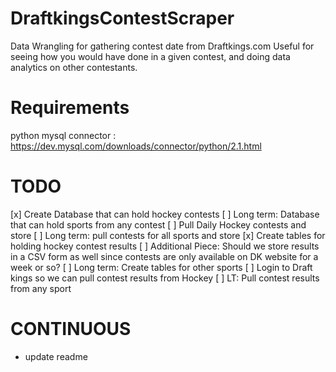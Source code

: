 # DraftkingsContestScraper
Data Wrangling for gathering contest date from Draftkings.com  Useful for seeing how you would have done in a given contest, and doing data analytics on other contestants.

# Requirements
python mysql connector : https://dev.mysql.com/downloads/connector/python/2.1.html

# TODO
[x] Create Database that can hold hockey contests
    [ ] Long term: Database that can hold sports from any contest
[ ] Pull Daily Hockey contests and store
    [ ] Long term: pull contests for all sports and store
[x] Create tables for holding hockey contest results
    [ ] Additional Piece: Should we store results in a CSV form as well since contests are only available on DK website for a week or so?
    [ ] Long term: Create tables for other sports
[ ] Login to Draft kings so we can pull contest results from Hockey
    [ ] LT: Pull contest results from any sport


# CONTINUOUS
- update readme




